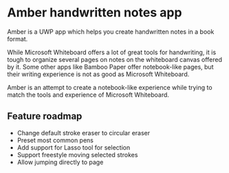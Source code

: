 # Amber handwritten notes app
Amber is a UWP app which helps you create handwritten notes in a book format.  
  
While Microsoft Whiteboard offers a lot of great tools for handwriting, it is tough to organize several pages on notes on the whiteboard canvas offered by it. Some other apps like Bamboo Paper offer notebook-like pages, but their writing experience is not as good as Microsoft Whiteboard.  
  
Amber is an attempt to create a notebook-like experience while trying to match the tools and experience of Microsoft Whiteboard.

## Feature roadmap
- Change default stroke eraser to circular eraser
- Preset most common pens
- Add support for Lasso tool for selection
- Support freestyle moving selected strokes
- Allow jumping directly to page
